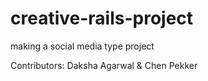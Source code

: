 # creative-rails-project
making a social media type project

Contributors: Daksha Agarwal & Chen Pekker
